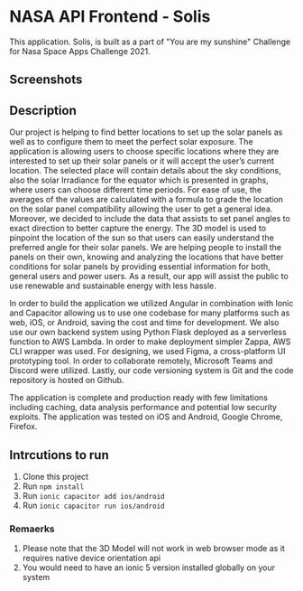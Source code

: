# NASA API Frontend - Solis

This application. Solis, is built as a part of "You are my sunshine" Challenge for Nasa Space Apps Challenge 2021.

## Screenshots


## Description
Our project is helping to find better locations to set up the solar panels as well as to configure them to meet the perfect solar exposure. The application is allowing users to choose specific locations where they are interested to set up their solar panels or it will accept the user’s current location. The selected place will contain details about the sky conditions, also the solar Irradiance for the equator which is presented in graphs, where users can choose different time periods. For ease of use, the averages of the values are calculated with a formula to grade the location on the solar panel compatibility allowing the user to get a general idea. Moreover, we decided to include the data that assists to set panel angles to exact direction to better capture the energy. The 3D model is used to pinpoint the location of the sun so that users can easily understand the preferred angle for their solar panels. We are helping people to install the panels on their own, knowing and analyzing the locations that have better conditions for solar panels by providing essential information for both, general users and power users. As a result, our app will assist the public to use renewable and sustainable energy with less hassle.



In order to build the application we utilized Angular in combination with Ionic and Capacitor allowing us to use one codebase for many platforms such as web, iOS, or Android, saving the cost and time for development. We also use our own backend system using Python Flask deployed as a serverless function to AWS Lambda. In order to make deployment simpler Zappa, AWS CLI wrapper was used. For designing, we used Figma, a cross-platform UI prototyping tool. In order to collaborate remotely, Microsoft Teams and Discord were utilized. Lastly, our code versioning system is Git and the code repository is hosted on Github.



The application is complete and production ready with few limitations including caching, data analysis performance and potential low security exploits. The application was tested on iOS and Android, Google Chrome, Firefox.


## Intrcutions to run
1. Clone this project
2. Run `npm install`
3. Run `ionic capacitor add ios/android`
4. Run `ionic capacitor run ios/android`

### Remaerks
1. Please note that the 3D Model will not work in web browser mode as it requires native device orientation api
2. You would need to have an ionic 5 version installed globally on your system
